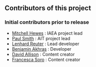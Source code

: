 ## Contributors of this project
### Initial contributors prior to release
- [Mitchell Hewes](https://github.com/mitcdh/) : IAEA project lead
- [Paul Smith](https://github.com/psmth/) : AIT project lead
- [Lenhard Reuter](https://github.com/git-lreuter) : Lead developer
- [Benjamin Akhras](https://github.com/b3n4kh) : Developer
- [David Allison](https://github.com/davidmarkallison) : Content creator
- [Francesca Soro](https://github.com/FraSoro) : Content creator
